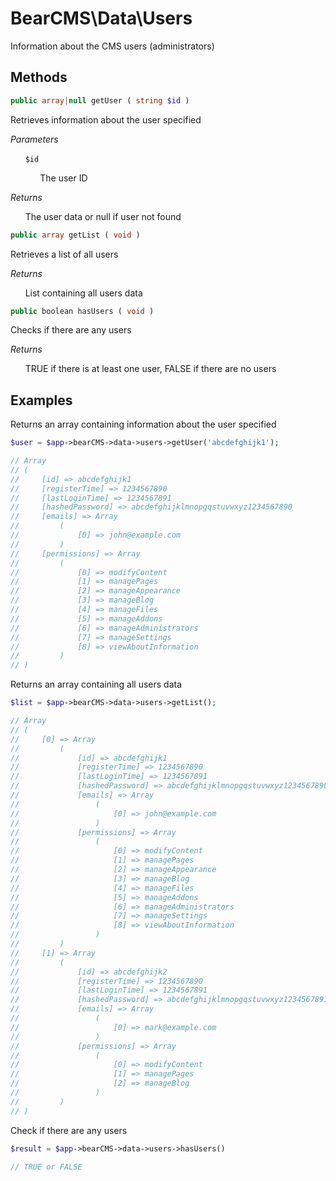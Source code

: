 # BearCMS\Data\Users
Information about the CMS users (administrators)

## Methods

```php
public array|null getUser ( string $id )
```

Retrieves information about the user specified

_Parameters_

&nbsp;&nbsp;&nbsp;&nbsp;&nbsp;&nbsp;`$id`

&nbsp;&nbsp;&nbsp;&nbsp;&nbsp;&nbsp;&nbsp;&nbsp;&nbsp;&nbsp;&nbsp;&nbsp;The user ID

_Returns_

&nbsp;&nbsp;&nbsp;&nbsp;&nbsp;&nbsp;The user data or null if user not found

```php
public array getList ( void )
```

Retrieves a list of all users

_Returns_

&nbsp;&nbsp;&nbsp;&nbsp;&nbsp;&nbsp;List containing all users data

```php
public boolean hasUsers ( void )
```

Checks if there are any users

_Returns_

&nbsp;&nbsp;&nbsp;&nbsp;&nbsp;&nbsp;TRUE if there is at least one user, FALSE if there are no users

## Examples

Returns an array containing information about the user specified 

```php
$user = $app->bearCMS->data->users->getUser('abcdefghijk1');

// Array
// (
//     [id] => abcdefghijk1
//     [registerTime] => 1234567890
//     [lastLoginTime] => 1234567891
//     [hashedPassword] => abcdefghijklmnopgqstuvwxyz1234567890
//     [emails] => Array
//         (
//             [0] => john@example.com
//         )
//     [permissions] => Array
//         (
//             [0] => modifyContent
//             [1] => managePages
//             [2] => manageAppearance
//             [3] => manageBlog
//             [4] => manageFiles
//             [5] => manageAddons
//             [6] => manageAdministrators
//             [7] => manageSettings
//             [8] => viewAboutInformation
//         )
// )
```

Returns an array containing all users data

```php
$list = $app->bearCMS->data->users->getList();

// Array
// (
//     [0] => Array
//         (
//             [id] => abcdefghijk1
//             [registerTime] => 1234567890
//             [lastLoginTime] => 1234567891
//             [hashedPassword] => abcdefghijklmnopgqstuvwxyz1234567890
//             [emails] => Array
//                 (
//                     [0] => john@example.com
//                 )
//             [permissions] => Array
//                 (
//                     [0] => modifyContent
//                     [1] => managePages
//                     [2] => manageAppearance
//                     [3] => manageBlog
//                     [4] => manageFiles
//                     [5] => manageAddons
//                     [6] => manageAdministrators
//                     [7] => manageSettings
//                     [8] => viewAboutInformation
//                 )
//         )
//     [1] => Array
//         (
//             [id] => abcdefghijk2
//             [registerTime] => 1234567890
//             [lastLoginTime] => 1234567891
//             [hashedPassword] => abcdefghijklmnopgqstuvwxyz1234567891
//             [emails] => Array
//                 (
//                     [0] => mark@example.com
//                 )
//             [permissions] => Array
//                 (
//                     [0] => modifyContent
//                     [1] => managePages
//                     [2] => manageBlog
//                 )
//         )
// )

```

Check if there are any users

```php
$result = $app->bearCMS->data->users->hasUsers()

// TRUE or FALSE
```
